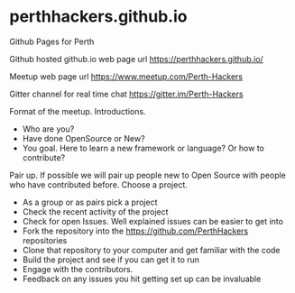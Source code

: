 # perthhackers.github.io
Github Pages for Perth 

Github hosted github.io web page url https://perthhackers.github.io/

Meetup web page url https://www.meetup.com/Perth-Hackers

Gitter channel for real time chat https://gitter.im/Perth-Hackers

Format of the meetup.
Introductions. 
  * Who are you?
  * Have done OpenSource or New? 
  * You goal. Here to learn a new framework or language? Or how to contribute?
  
Pair up. If possible we will pair up people new to Open Source with people who have contributed before.
Choose a project. 
  * As a group or as pairs pick a project
  * Check the recent activity of the project
  * Check for open Issues. Well explained issues can be easier to get into
  * Fork the repository into the https://github.com/PerthHackers repositories
  * Clone that repository to your computer and get familiar with the code
  * Build the project and see if you can get it to run
  * Engage with the contributors. 
  * Feedback on any issues you hit getting set up can be invaluable
  
 
